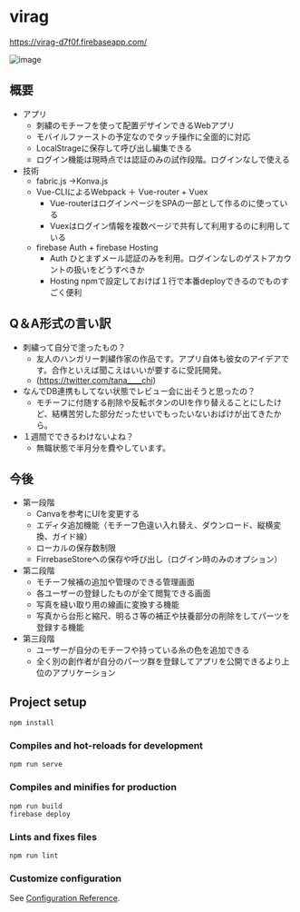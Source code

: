 # virag
https://virag-d7f0f.firebaseapp.com/

![image](https://user-images.githubusercontent.com/38471145/124309479-b94f4980-dba5-11eb-9774-31374d23a71b.png)

## 概要
 - アプリ
   - 刺繍のモチーフを使って配置デザインできるWebアプリ
   - モバイルファーストの予定なのでタッチ操作に全面的に対応    
   - LocalStrageに保存して呼び出し編集できる   
   - ログイン機能は現時点では認証のみの試作段階。ログインなしで使える 
 - 技術
   - fabric.js →Konva.js
   - Vue-CLIによるWebpack ＋ Vue-router + Vuex
     - Vue-routerはログインページをSPAの一部として作るのに使っている
     - Vuexはログイン情報を複数ページで共有して利用するのに利用している 
   - firebase Auth + firebase Hosting
     - Auth ひとまずメール認証のみを利用。ログインなしのゲストアカウントの扱いをどうすべきか
     - Hosting npmで設定しておけば１行で本番deployできるのでものすごく便利   
## Q＆A形式の言い訳
 - 刺繍って自分で塗ったもの？
   - 友人のハンガリー刺繍作家の作品です。アプリ自体も彼女のアイデアです。合作といえば聞こえはいいが要するに受託開発。 
   - (https://twitter.com/tana____chi)
 - なんでDB連携もしてない状態でレビュー会に出そうと思ったの？
   - モチーフに付随する削除や反転ボタンのUIを作り替えることにしたけど、結構苦労した部分だったせいでもったいないおばけが出てきたから。
 - １週間でできるわけないよね？
   - 無職状態で半月分を費やしています。 
## 今後
 - 第一段階
     - Canvaを参考にUIを変更する
     - エディタ追加機能（モチーフ色違い入れ替え、ダウンロード、縦横変換、ガイド線）
     - ローカルの保存数制限
     - FirrebaseStoreへの保存や呼び出し（ログイン時のみのオプション） 
 - 第二段階
     - モチーフ候補の追加や管理のできる管理画面
     - 各ユーザーの登録したものが全て閲覧できる画面
     - 写真を縫い取り用の線画に変換する機能
     - 写真から台形と縮尺、明るさ等の補正や扶養部分の削除をしてパーツを登録する機能   
 - 第三段階
     - ユーザーが自分のモチーフや持っている糸の色を追加できる
     - 全く別の創作者が自分のパーツ群を登録してアプリを公開できるより上位のアプリケーション     


## Project setup
```
npm install
```
### Compiles and hot-reloads for development
```
npm run serve
```
### Compiles and minifies for production
```
npm run build
firebase deploy
```
### Lints and fixes files
```
npm run lint
```
### Customize configuration
See [Configuration Reference](https://cli.vuejs.org/config/).
